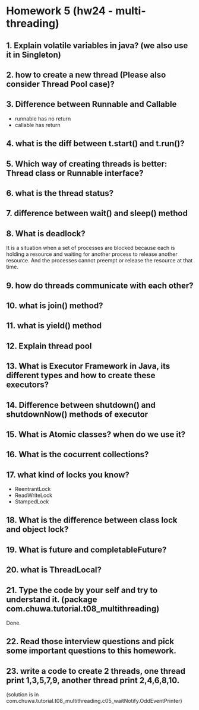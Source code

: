 # Homework 5 (hw24 - multi-threading)

## 1. Explain volatile variables in java? (we also use it in Singleton)

## 2. how to create a new thread (Please also consider Thread Pool case)?

## 3. Difference between Runnable and Callable

- runnable has no return
- callable has return

## 4. what is the diff between t.start() and t.run()?

## 5. Which way of creating threads is better: Thread class or Runnable interface?

## 6. what is the thread status?

## 7. difference between wait() and sleep() method

## 8. What is deadlock?

It is a situation when a set of processes are blocked because each is holding a resource and waiting for another process to release another resource. And the processes cannot preempt or release the resource at that time.

## 9. how do threads communicate with each other?

## 10. what is join() method?

## 11. what is yield() method

## 12. Explain thread pool

## 13. What is Executor Framework in Java, its different types and how to create these executors?

## 14. Difference between shutdown() and shutdownNow() methods of executor

## 15. What is Atomic classes? when do we use it?

## 16. What is the cocurrent collections?

## 17. what kind of locks you know?

- ReentrantLock
- ReadWriteLock
- StampedLock

## 18. What is the difference between class lock and object lock?

## 19. What is future and completableFuture?

## 20. what is ThreadLocal?

## 21. Type the code by your self and try to understand it. (package com.chuwa.tutorial.t08_multithreading)

Done.

## 22. Read those interview questions and pick some important questions to this homework.

## 23. write a code to create 2 threads, one thread print 1,3,5,7,9, another thread print 2,4,6,8,10.

(solution is in com.chuwa.tutorial.t08_multithreading.c05_waitNotify.OddEventPrinter)
